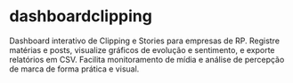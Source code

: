 # dashboardclipping
Dashboard interativo de Clipping e Stories para empresas de RP. Registre matérias e posts, visualize gráficos de evolução e sentimento, e exporte relatórios em CSV. Facilita monitoramento de mídia e análise de percepção de marca de forma prática e visual.
